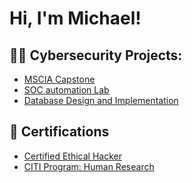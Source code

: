 <h1>Hi, I'm Michael! </h1>

<h2>👨‍💻 Cybersecurity Projects:</h2>

- [MSCIA Capstone](https://github.com/MichaelOmali/MSCIA-Capstone/blob/main/README.md)
- [SOC automation Lab](https://github.com/MichaelOmali/SOC-Automation-Lab/edit/main/README.md)
- [Database Design and Implementation ](https://github.com/joshmadakor1/Algorithms-Practice)

<h2>📃 Certifications</h2>

- [Certified Ethical Hacker](https://ibb.co/5LYDH90)
- [CITI Program: Human Research](https://ibb.co/PFZVCkm)
  
